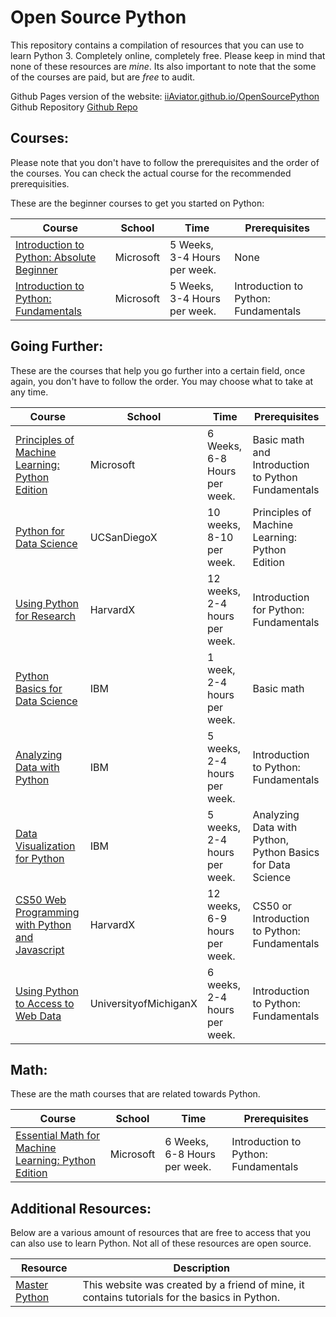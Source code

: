 ﻿# Open Source Python
This repository contains a compilation of resources that you can use to learn Python 3. Completely online, completely free. Please keep in mind that none of these resources are *mine*. Its also important to note that the some of the courses are paid, but are *free* to audit. 

Github Pages version of the website: [iiAviator.github.io/OpenSourcePython](iiAviator.github.io/OpenSourcePython)
Github Repository [Github Repo](https://github.com/iiAviator/OpenSourcePython)

## Courses:
Please note that you don't have to follow the prerequisites and the order of the courses. You can check the actual course for the recommended prerequisities. 

These are the beginner courses to get you started on Python:

| Course | School | Time | Prerequisites |
| ------ | ------ | ------ | ------ |
| [Introduction to Python: Absolute Beginner](https://www.edx.org/course/introduction-to-python-absolute-beginner-4%5D%28https://www.edx.org/course/introduction-to-python-absolute-beginner-4%29)| Microsoft| 5 Weeks, 3-4 Hours per week.| None |
| [Introduction to Python: Fundamentals](https://www.edx.org/course/introduction-to-python-fundamentals-4) | Microsoft| 5 Weeks, 3-4 Hours per week. | Introduction to Python: Fundamentals |

## Going Further:
These are the courses that help you go further into a certain field, once again, you don't have to follow the order. You may choose what to take at any time. 

| Course | School | Time | Prerequisites |
| ------ | ------ | ------ | ------ |
| [Principles of Machine Learning: Python Edition](https://www.edx.org/course/principles-of-machine-learning-python-edition-3) | Microsoft| 6 Weeks, 6-8 Hours per week. | Basic math and Introduction to Python Fundamentals  |
| [Python for Data Science](https://www.edx.org/course/python-for-data-science-3)| UCSanDiegoX | 10 weeks, 8-10 per week.| Principles of Machine Learning: Python Edition|
| [Using Python for Research](https://www.edx.org/course/using-python-for-research-2) | HarvardX| 12 weeks, 2-4 hours per week. | Introduction for Python: Fundamentals |
| [Python Basics for Data Science](https://www.edx.org/course/python-basics-for-data-science-2) | IBM| 1 week, 2-4 hours per week. | Basic math|
| [Analyzing Data with Python](https://www.edx.org/course/data-analysis-with-python) | IBM | 5 weeks, 2-4 hours per week. | Introduction to Python: Fundamentals |
| [Data Visualization for Python](https://www.edx.org/course/data-visualization-with-python) | IBM | 5 weeks, 2-4 hours per week. | Analyzing Data with Python, Python Basics for Data Science |
| [CS50 Web Programming with Python and Javascript](https://www.edx.org/course/cs50s-web-programming-with-python-and-javascript)| HarvardX |12 weeks, 6-9 hours per week. | CS50 or Introduction to Python: Fundamentals|
| [Using Python to Access to Web Data](https://www.coursera.org/learn/python-network-data) | UniversityofMichiganX | 6 weeks, 2-4 hours per week. | Introduction to Python: Fundamentals | 

## Math:
These are the math courses that are related towards Python. 

| Course | School | Time | Prerequisites |
| ------ | ------ | ------ | ------ |
| [Essential Math for Machine Learning: Python Edition](https://www.edx.org/course/essential-math-for-machine-learning-python-edition-3)| Microsoft| 6 Weeks, 6-8 Hours per week.| Introduction to Python: Fundamentals |

## Additional Resources:
Below are a various amount of resources that are free to access that you can also use to learn Python. Not all of these resources are open source. 

| Resource | Description | 
| ------ | ------ | 
| [Master Python](https://www.masterpython.me)| This website was created by a friend of mine, it contains tutorials for the basics in Python. |
